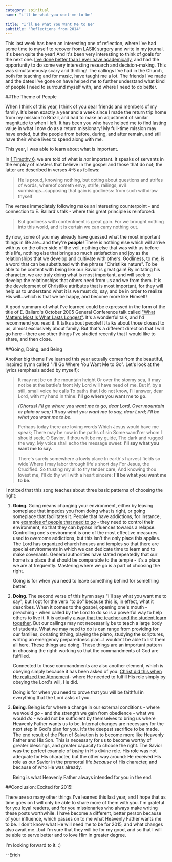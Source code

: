 ```yaml
---
category: spiritual
name: "i'll-be-what-you-want-me-to-be"

title: "I'll Be What You Want Me to Be"
subtitle: "Reflections from 2014"
---
```

This last week has been an interesting one of reflection, where I've had some time to myself to recover from LASIK surgery and write in my journal. It's been quite the year! And it's been very interesting to think of goals for the next one. [I've done better than I ever have academically](http://i.imgur.com/Fo6TLDI.png), and had the opportunity to do some very interesting research and decision-making. This was simultaneously scary and thrilling! The callings I've had in the Church, both for teaching and for music, have taught me a lot. The friends I've made and the dates I've gone on have helped me to further understand what kind of people I need to surround myself with, and where I need to do better.

##The Theme of People

When I think of this year, I think of you dear friends and members of my family. It's been exactly a year and a week since I made the return trip home from my mission to Brazil, and had to make an adjustment of similar magnitude to when I left. It has been you who have helped me to find lasting value in what I now do as a return missionary! My full-time mission may have ended, but the people from before, during, and after remain, and still have their whole lives to spend along with me.

This year, I was able to learn about what is important.

In [1 Timothy 6](https://www.lds.org/scriptures/nt/1-tim/6?lang=eng), we are told of what is *not* important. It speaks of servants in the employ of masters that believe in the gospel and those that do not; the latter are described in verses 4-5 as follows:

> He is proud, knowing nothing, but doting about questions and strifes of words, whereof cometh envy, strife, railings, evil surmisings...supposing that gain is godliness: from such withdraw thyself

The verses immediately following make an interesting counterpoint - and connection to E. Ballard's talk - where this great principle is reinforced: 

> But godliness with contentment is great gain. For we brought nothing into this world, and it is certain we can carry nothing out.

By now, some of you may already have guessed what the most important things in life are...and they're ***people***! There is nothing else which will arrive with us on the other side of the veil, nothing else that was with us before this life, nothing else that brings so much satisfaction and joy as the relationships that we develop and cultivate with others. Godliness, to me, is a word that can be substituted with the phrase "Christlike nature". To be able to be content with being like our Savior is great gain! By imitating his character, we are truly doing what is most important, and will seek to develop the relationships that others need from us and we from them. It is the development of Christlike attributes that is most important, for they will help us to understand what it is we must do, say, and be in order to realize His will...which is that we be happy, and become more like Himself!

A good summary of what I've learned could be expressed in the form of the title of E. Ballard's October 2005 General Conference talk called ["What Matters Most Is What Lasts Longest"](https://www.lds.org/general-conference/2005/10/what-matters-most-is-what-lasts-longest?lang=eng). It's a wonderful talk, and I'd recommend you read it. It talks about people! It talks about those closest to us, almost exclusively about family. But that's a different direction that I will go here - there are other things I've studied recently that I would like to share, and then close.

##Going, Doing, and Being

Another big theme I've learned this year actually comes from the beautiful, inspired hymn called "I'll Go Where You Want Me to Go". Let's look at the lyrics (emphasis added by myself):

> It may not be on the mountain height
> Or over the stormy sea,
> It may not be at the battle's front
> My Lord will have need of me.
> But if, by a still, small voice he calls
> To paths that I do not know,
> I'll answer, dear Lord, with my hand in thine:
> **I'll go where you want me to go.**
> 
> ***(Chorus)
> I'll go where you want me to go, dear Lord,
> Over mountain or plain or sea;
> I'll say what you want me to say, dear Lord;
> I'll be what you want me to be.***
> 
> Perhaps today there are loving words
> Which Jesus would have me speak;
> There may be now in the paths of sin
> Some wand'rer whom I should seek.
> O Savior, if thou wilt be my guide,
> Tho dark and rugged the way,
> My voice shall echo the message sweet:
> **I'll say what you want me to say.**
> 
> There's surely somewhere a lowly place
> In earth's harvest fields so wide
> Where I may labor through life's short day
> For Jesus, the Crucified.
> So trusting my all to thy tender care,
> And knowing thou lovest me,
> I'll do thy will with a heart sincere:
> **I'll be what you want me to be.**

I noticed that this song teaches about three basic patterns of choosing the right:

1. **Going**. Going means changing your environment, either by leaving someplace that impedes you from doing what is right, or going someplace that facilitates it. People that have addictions, for instance, are [examples of people that need to *go*](http://www.healthline.com/health/addiction/risk-factors#Genetics2) - they need to control their environment, so that they can bypass influences towards a relapse. Controlling one's environment is one of the most effective measures used to overcome addictions, but this isn't the only place this applies. The Lord has organized church houses and temples so that there are special environments in which we can dedicate time to learn and to make covenants. General authorities have stated repeatedly that our home is a place that should be comparable to the temple - it's a place we are at frequently. Mastering where we go is a part of choosing the right.

    Going is for when you need to leave something behind for something better.

2. **Doing**. The second verse of this hymn says "I'll say what you want me to say", but I opt for the verb "to do" because this is, in effect, what it describes. When it comes to the gospel, opening one's mouth - preaching - when called by the Lord to do so is a powerful way to help others to live it. It is actually [a way that the teacher and the student learn together](https://www.lds.org/scriptures/dc-testament/dc/50.22?lang=eng#21). But our callings may not necessarily be to teach a large body of students. What we may need to do is can range from providing for our families, donating tithing, playing the piano, studying the scriptures, writing an emergency preparedness plan...I wouldn't be able to list them all here. These things are doing. These things are an important pattern in choosing the right: working so that the commandments of God are fulfilled.

    Connected to those commandments are also another element, which is obeying simply because it has been asked of you. [Christ did this when He realized the Atonement](https://www.lds.org/scriptures/nt/luke/22.41-42?lang=eng#40)- where He needed to fulfill His role simply by obeying the Lord's will, He did.

    Doing is for when you need to prove that you will be faithful in everything that the Lord asks of you.

3. **Being**. Being is for where a change in our external conditions - where we would *go* - and the strength we gain from obedience - what we would *do* - would not be sufficient by themselves to bring us where Heavenly Father wants us to be. Internal changes are necessary for the next step in God's plan for you. It's the deepest sacrifice to be made. The end result of the Plan of Salvation is to become more like Heavenly Father and His Son. This is necessary for us to become worthy of greater blessings, and greater capacity to choose the right. The Savior was the perfect example of *being* in His divine role. His role was not adequate for His character, but the other way around: He received His role as our Savior in the premortal life *because* of His character, and because of who He was already.

    Being is what Heavenly Father always intended for you in the end.

##Conclusion: Excited for 2015!

There are so many other things I've learned this last year, and I hope that as time goes on I will only be able to share more of them with you. I'm grateful for you loyal readers, and for you missionaries who always make writing these posts worthwhile. I have become a different, better person because of your influence, which passes on to me what Heavenly Father wants me to be. I don't know what He will need me to be for 2015, and what changes also await me...but I'm sure that they will be for my good, and so that I will be able to serve better and to love Him in greater degree.

I'm looking forward to it. :)

--Erich
